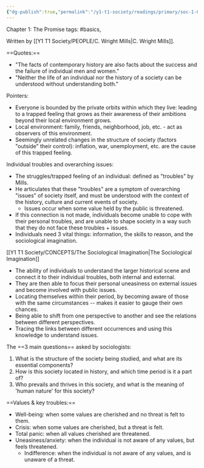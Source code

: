 ```yaml
---
{"dg-publish":true,"permalink":"/y1-t1-society/readings/primary/soc-1-02-mills-the-sociological-imagination/"}
---
```


Chapter 1: The Promise
tags: #basics,

Written by [[Y1 T1 Society/PEOPLE/C. Wright Mills\|C. Wright Mills]].

==Quotes:==
- "The facts of contemporary history are also facts about the success and the failure of individual men and women."
- "Neither the life of an individual nor the history of a society can be understood without understanding both."

Pointers:
- Everyone is bounded by the private orbits within which they live: leading to a trapped feeling that grows as their awareness of their ambitions beyond their local environment grows.
- Local environment: family, friends, neighborhood, job, etc. - act as observers of this environment.
- Seemingly unrelated changes in the structure of society (factors "outside" their control): inflation, war, unemployment, etc. are the cause of this trapped feeling. 

Individual troubles and overarching issues:
- The struggles/trapped feeling of an individual: defined as "troubles" by Mills.
- He articulates that these "troubles" are a symptom of overarching "issues" of society itself, and must be understood with the context of the history, culture and current events of society. 
	- Issues occur when some value held by the public is threatened.
- If this connection is not made, individuals become unable to cope with their personal troubles, and are unable to shape society in a way such that they do not face these troubles + issues.
- Individuals need 3 vital things: information, the skills to reason, and the sociological imagination. 

[[Y1 T1 Society/CONCEPTS/The Sociological Imagination\|The Sociological Imagination]]
- The ability of individuals to understand the larger historical scene and connect it to their individual troubles, both internal and external. 
- They are then able to focus their personal uneasiness on external issues and become involved with public issues. 
- Locating themselves within their period, by becoming aware of those with the same circumstances -- makes it easier to gauge their own chances.
- Being able to shift from one perspective to another and see the relations between different perspectives.
- Tracing the links between different occurrences and using this knowledge to understand issues.

The ==3 main questions== asked by sociologists:

1. What is the structure of the society being studied, and what are its essential components?
2. How is this society located in history, and which time period is it a part of?
3. Who prevails and thrives in this society, and what is the meaning of 'human nature' for this society?

==Values & key troubles:==
- Well-being: when some values are cherished and no threat is felt to them. 
- Crisis: when some values are cherished, but a threat is felt.
- Total panic: when all values cherished are threatened. 
- Uneasiness/anxiety: when the individual is not aware of any values, but feels threatened.
	- Indifference: when the individual is not aware of any values, and is unaware of a threat. 




